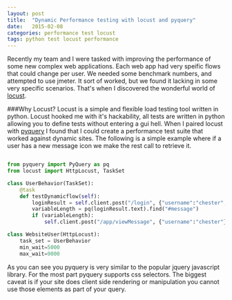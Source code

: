 ```yaml
---
layout: post
title:  "Dynamic Performance testing with locust and pyquery"
date:   2015-02-08
categories: performance test locust 
tags: python test locust performance
---
```


Recently my team and I were tasked with improving the performance of some new complex web applications.  Each web app
had very speific flows that could change per user.  We needed some benchmark numbers, and attempted to use jmeter.  It
sort of worked, but we found it lacking in some very specific scenarios.  That's when I discovered the wonderful world of
[locust].

###Why Locust?
Locust is a simple and flexible load testing tool written in python. Locust hooked me with it's hackability, all tests 
are written in python allowing you to define tests without entering a gui hell.  When I paired locust with [pyquery] I found that I
could create a performance test suite that worked against dynamic sites.  The following is a simple example where if a user
has a new message icon we make the rest call to retrieve it.

```python

from pyquery import PyQuery as pq
from locust import HttpLocust, TaskSet

class UserBehavior(TaskSet):
    @task
    def testDynamicflow(self):
        loginResult = self.client.post("/login", {"username":"chester", "password":"supersecure"})
        variableLength = pq(loginResult.text).find("#message")
        if (variableLength):
            self.client.post("/app/viewMessage", {"username":"chester"})

class WebsiteUser(HttpLocust):
    task_set = UserBehavior
    min_wait=5000
    max_wait=9000

```

As you can see you pyquery is very similar to the popular jquery javascript library.  For the most part pyquery supports
css selectors. The biggest caveat is if your site does client side rendering or manipulation you cannot use those elements 
as part of your query.


[locust]:http://locust.io  
[pyquery]:https://pythonhosted.org/pyquery/
[documentation]:http://locust.io/en/latest/quickstart.html